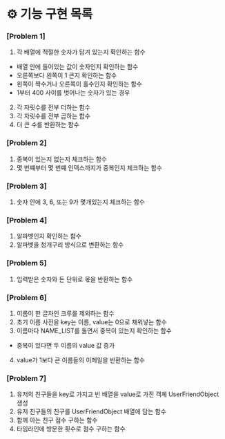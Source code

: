 # ⚙️ 기능 구현 목록

### [Problem 1]

1. 각 배열에 적절한 숫자가 담겨 있는지 확인하는 함수

- 배열 안에 들어있는 값이 숫자인지 확인하는 함수
- 오른쪽보다 왼쪽이 1 큰지 확인하는 함수
- 왼쪽이 짝수거나 오른쪽이 홀수인지 확인하는 함수
- 1부터 400 사이를 벗어나는 숫자가 있는 경우

2. 각 자릿수를 전부 더하는 함수
3. 각 자릿수를 전부 곱하는 함수
4. 더 큰 수를 반환하는 함수

### [Problem 2]

1. 중복이 있는지 없는지 체크하는 함수
2. 몇 번쨰부터 몇 번쨰 인덱스까지가 중복인지 체크하는 함수

### [Problem 3]

1. 숫자 안에 3, 6, 또는 9가 몇개있는지 체크하는 함수

### [Problem 4]

1. 알파벳인지 확인하는 함수
2. 알파벳을 청개구리 방식으로 변환하는 함수

### [Problem 5]

1. 입력받은 숫자와 돈 단위로 몫을 반환하는 함수

### [Problem 6]

1. 이름이 한 글자인 크루를 제외하는 함수
2. 초기 이름 사전을 key는 이름, value는 0으로 채워넣는 함수
3. 이름마다 NAME_LIST를 돌면서 중복이 있는지 확인하는 함수

- 중복이 있다면 두 이름의 value 값 증가

4. value가 1보다 큰 이름들의 이메일을 반환하는 함수

### [Problem 7]

1. 유저의 친구들을 key로 가지고 빈 배열을 value로 가진 객체 UserFriendObject 생성
2. 유저 친구들의 친구를 UserFriendObject 배열에 담는 함수
3. 함께 아는 친구 점수 구하는 함수
4. 타임라인에 방문한 횟수로 점수 구하는 함수
